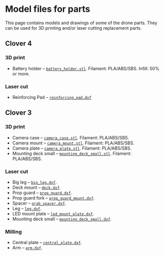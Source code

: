 # Model files for parts

This page contains models and drawings of some of the drone parts. They can be used for 3D printing and/or laser cutting replacement parts.

## Clover 4

### 3D print

* Battery holder – [`battery_holder.stl`](https://github.com/CopterExpress/clever/raw/master/docs/assets/stl/battery_holder.stl). Filament: PLA/ABS/SBS. Infill: 50% or more.

### Laser cut

* Reinforcing Pad – [`reinforcing_pad.dxf`](https://github.com/CopterExpress/clever/raw/master/docs/assets/dxf/reinforcing_pad.dxf)

## Clover 3

### 3D print

* Camera case – [`camera_case.stl`](https://github.com/CopterExpress/clever/raw/master/docs/assets/stl/camera_case.stl). Filament: PLA/ABS/SBS.
* Camera mount – [`camera_mount.stl`](https://github.com/CopterExpress/clever/raw/master/docs/assets/stl/camera_mount.stl). Filament: PLA/ABS/SBS.
* Camera plate – [`camera_plate.stl`](https://github.com/CopterExpress/clever/raw/master/docs/assets/stl/camera_plate.stl). Filament: PLA/ABS/SBS.
* Mounting deck small – [`mounting_deck_small.stl`](https://github.com/CopterExpress/clever/raw/master/docs/assets/dxf/mounting_deck_small.stl). Filament: PLA/ABS/SBS.

### Laser cut

* Big leg – [`big_leg.dxf`](https://github.com/CopterExpress/clever/raw/master/docs/assets/dxf/big_leg.dxf).
* Deck mount – [`deck.dxf`](https://github.com/CopterExpress/clever/raw/master/docs/assets/dxf/deck.dxf).
* Prop guard – [`prop_guard.dxf`](https://github.com/CopterExpress/clever/raw/master/docs/assets/dxf/prop_guard.dxf).
* Prop guard fork – [`prop_guard_mount.dxf`](https://github.com/CopterExpress/clever/raw/master/docs/assets/dxf/prop_guard_mount.dxf).
* Spacer – [`grab_spacer.dxf`](https://github.com/CopterExpress/clever/raw/master/docs/assets/dxf/grab_spacer.dxf).
* Leg – [`leg.dxf`](https://github.com/CopterExpress/clever/raw/master/docs/assets/dxf/leg.dxf).
* LED mount plate – [`led_mount_plate.dxf`](https://github.com/CopterExpress/clever/raw/master/docs/assets/dxf/led_mount_plate.dxf).
* Mounting deck small – [`mounting_deck_small.dxf`](https://github.com/CopterExpress/clever/raw/master/docs/assets/dxf/mounting_deck_small.dxf).

### Milling

* Central plate – [`central_plate.dxf`](https://github.com/CopterExpress/clever/raw/master/docs/assets/dxf/central_plate.dxf).
* Arm – [`arm.dxf`](https://github.com/CopterExpress/clever/raw/master/docs/assets/dxf/arm.dxf).
